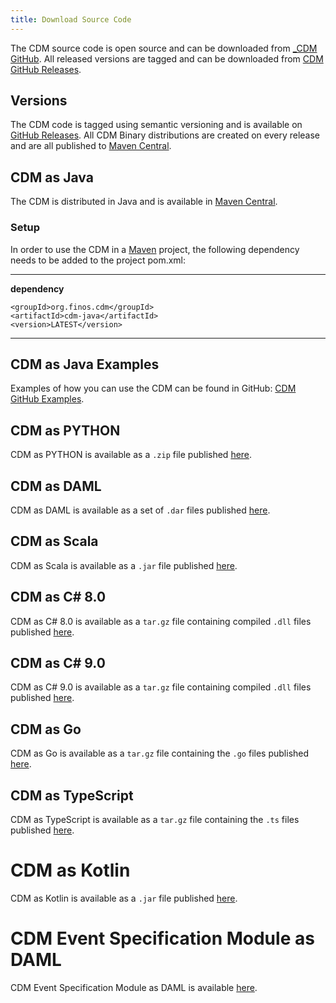 ```yaml
---
title: Download Source Code
---
```


The CDM source code is open source and can be downloaded from [\_CDM
GitHub](https://github.com/finos/common-domain-model). All released versions are tagged and can be downloaded from
[CDM GitHub Releases](https://github.com/finos/common-domain-model/releases).

## Versions

The CDM code is tagged using semantic versioning and is available on
[GitHub
Releases](https://github.com/finos/common-domain-model/releases). All
CDM Binary distributions are created on every release and are all
published to [Maven
Central](https://central.sonatype.com/artifact/org.finos.cdm/cdm-parent).

## CDM as Java

The CDM is distributed in Java and is available in [Maven
Central](https://central.sonatype.com).

### Setup

In order to use the CDM in a [Maven](https://maven.apache.org) project,
the following dependency needs to be added to the project pom.xml:

---
**dependency**

  
    <groupId>org.finos.cdm</groupId>   
    <artifactId>cdm-java</artifactId>   
    <version>LATEST</version>

---

## CDM as Java Examples

Examples of how you can use
the CDM can be found in GitHub: [CDM GitHub Examples](https://github.com/finos/common-domain-model/tree/master/examples).

## CDM as PYTHON

CDM as PYTHON is available as a `.zip` file published
[here](https://central.sonatype.com/artifact/org.finos.cdm/cdm-python).

## CDM as DAML

CDM as DAML is available as a set of `.dar` files published
[here](https://central.sonatype.com/artifact/org.finos.cdm/cdm-daml).

## CDM as Scala

CDM as Scala is available as a `.jar` file published
[here](https://central.sonatype.com/artifact/org.finos.cdm/cdm-scala).

## CDM as C# 8.0

CDM as C# 8.0 is available as a `tar.gz` file containing
compiled `.dll` files published
[here](https://central.sonatype.com/artifact/org.finos.cdm/cdm-csharp8).

## CDM as C# 9.0

CDM as C# 9.0 is available as a `tar.gz` file containing
compiled `.dll` files published
[here](https://central.sonatype.com/artifact/org.finos.cdm/cdm-csharp9).

## CDM as Go

CDM as Go is available as a `tar.gz` file containing the
`.go` files published
[here](https://central.sonatype.com/artifact/org.finos.cdm/cdm-csharp9).

## CDM as TypeScript

CDM as TypeScript is available as a `tar.gz` file containing
the `.ts` files published
[here](https://central.sonatype.com/artifact/org.finos.cdm/cdm-typescript).

# CDM as Kotlin

CDM as Kotlin is available as a `.jar` file published
[here](https://central.sonatype.com/artifact/org.finos.cdm/cdm-scala).

# CDM Event Specification Module as DAML

CDM Event Specification Module as DAML is available
[here](https://github.com/digital-asset/lib-cdm-event-specification-module).
